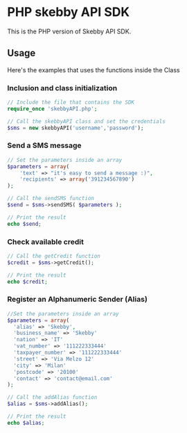 # PHP skebby API SDK

This is the PHP version of Skebby API SDK.

## Usage

Here's the examples that uses the functions inside the Class

### Inclusion and class initialization
```php
// Include the file that contains the SDK
require_once 'skebbyAPI.php';

// Call the skebbyAPI class and set the credentials 
$sms = new skebbyAPI('username','password');
```

### Send a SMS message
```php
// Set the parameters inside an array
$parameters = array(
	'text' => "it's easy to send a message :)",
	'recipients' => array('391234567890')
);

// Call the sendSMS function
$send = $sms->sendSMS( $parameters );

// Print the result
echo $send;
```

### Check available credit
```php
// Call the getCredit function
$credit = $sms->getCredit();

// Print the result
echo $credit;
```

### Register an Alphanumeric Sender (Alias)
```php
//Set the parameters inside an array
$parameters = array(
  'alias' => 'Skebby',
  'business_name' => 'Skebby'
  'nation' => 'IT'
  'vat_number' => '111222333444'
  'taxpayer_number' => '111222333444'
  'street' => 'Via Melzo 12'
  'city' => 'Milan'
  'postcode' => '20100'
  'contact' => 'contact@email.com'
);

// Call the addAlias function
$alias = $sms->addAlias();

// Print the result
echo $alias;
```